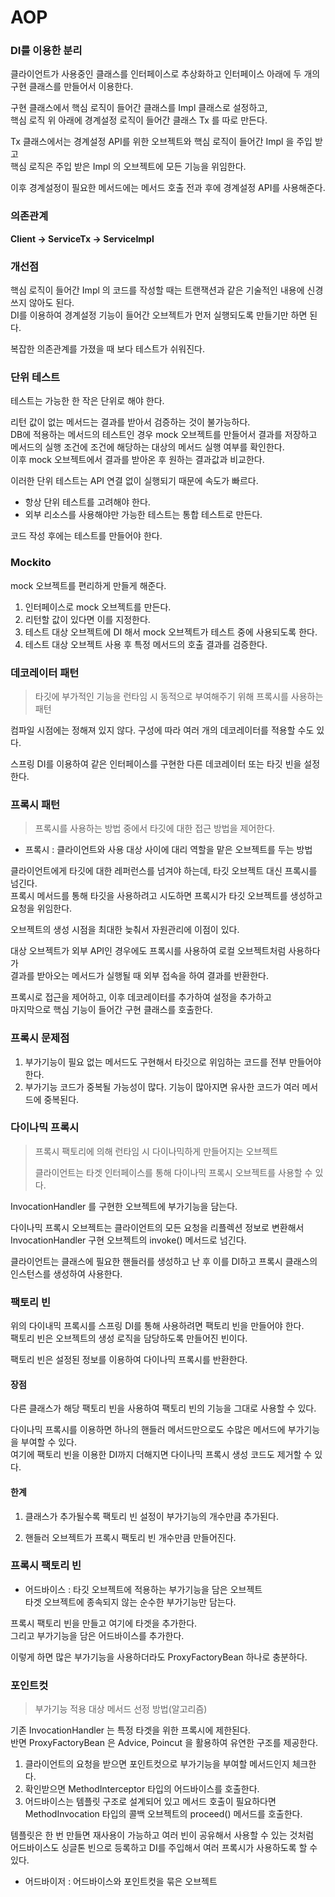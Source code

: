 # AOP

### DI를 이용한 분리
클라이언트가 사용중인 클래스를 인터페이스로 추상화하고 
인터페이스 아래에 두 개의 구현 클래스를 만들어서 이용한다.

구현 클래스에서 핵심 로직이 들어간 클래스를 Impl 클래스로 설정하고,    
핵심 로직 위 아래에 경계설정 로직이 들어간 클래스 Tx 를 따로 만든다.

Tx 클래스에서는 경계설정 API를 위한 오브젝트와 핵심 로직이 들어간 Impl 을 주입 받고   
핵심 로직은 주입 받은 Impl 의 오브젝트에 모든 기능을 위임한다.   

이후 경계설정이 필요한 메서드에는 메서드 호출 전과 후에 경계설정 API를 사용해준다. 

### 의존관계
__Client -> ServiceTx -> ServiceImpl__

### 개선점
핵심 로직이 들어간 Impl 의 코드를 작성할 때는 트랜잭션과 같은 기술적인 내용에 신경쓰지 않아도 된다.   
DI를 이용하여 경계설정 기능이 들어간 오브젝트가 먼저 실행되도록 만들기만 하면 된다.

복잡한 의존관계를 가졌을 때 보다 테스트가 쉬워진다.


### 단위 테스트
테스트는 가능한 한 작은 단위로 해야 한다. 

리턴 값이 없는 메서드는 결과를 받아서 검증하는 것이 불가능하다.    
DB에 적용하는 메서드의 테스트인 경우 mock 오브젝트를 만들어서 결과를 저장하고   
메서드의 실행 조건에 조건에 해당하는 대상의 메서드 실행 여부를 확인한다.    
이후 mock 오브젝트에서 결과를 받아온 후 원하는 결과값과 비교한다.

이러한 단위 테스트는 API 연결 없이 실행되기 때문에 속도가 빠르다.

- 항상 단위 테스트를 고려해야 한다.
- 외부 리소스를 사용해야만 가능한 테스트는 통합 테스트로 만든다.

코드 작성 후에는 테스트를 만들어야 한다.

### Mockito
mock 오브젝트를 편리하게 만들게 해준다.

1. 인터페이스로 mock 오브젝트를 만든다.
2. 리턴할 값이 있다면 이를 지정한다.
3. 테스트 대상 오브젝트에 DI 해서 mock 오브젝트가 테스트 중에 사용되도록 한다.
4. 테스트 대상 오브젝트 사용 후 특정 메서드의 호출 결과를 검증한다.

### 데코레이터 패턴
> 타깃에 부가적인 기능을 런타임 시 동적으로 부여해주기 위해 프록시를 사용하는 패턴

컴파일 시점에는 정해져 있지 않다. 구성에 따라 여러 개의 데코레이터를 적용할 수도 있다.

스프링 DI를 이용하여 같은 인터페이스를 구현한 다른 데코레이터 또는 타깃 빈을 설정한다.

### 프록시 패턴
> 프록시를 사용하는 방법 중에서 타깃에 대한 접근 방법을 제어한다.
 - 프록시 : 클라이언트와 사용 대상 사이에 대리 역할을 맡은 오브젝트를 두는 방법

클라이언트에게 타깃에 대한 레퍼런스를 넘겨야 하는데, 타깃 오브젝트 대신 프록시를 넘긴다.   
프록시 메서드를 통해 타깃을 사용하려고 시도하면 프록시가 타깃 오브젝트를 생성하고 요청을 위임한다.   

오브젝트의 생성 시점을 최대한 늦춰서 자원관리에 이점이 있다.


대상 오브젝트가 외부 API인 경우에도 프록시를 사용하여 로컬 오브젝트처럼 사용하다가   
결과를 받아오는 메서드가 실행될 때 외부 접속을 하여 결과를 반환한다.


프록시로 접근을 제어하고, 이후 데코레이터를 추가하여 설정을 추가하고   
마지막으로 핵심 기능이 들어간 구현 클래스를 호출한다.

### 프록시 문제점
1. 부가기능이 필요 없는 메서드도 구현해서 타깃으로 위임하는 코드를 전부 만들어야 한다.
2. 부가기능 코드가 중복될 가능성이 많다. 기능이 많아지면 유사한 코드가 여러 메서드에 중복된다.


### 다이나믹 프록시
> 프록시 팩토리에 의해 런타임 시 다이나믹하게 만들어지는 오브젝트   
> 
> 클라이언트는 타겟 인터페이스를 통해 다이나믹 프록시 오브젝트를 사용할 수 있다.

InvocationHandler 를 구현한 오브젝트에 부가기능을 담는다.   

다이나믹 프록시 오브젝트는 클라이언트의 모든 요청을 리플렉션 정보로 변환해서    
InvocationHandler 구현 오브젝트의 invoke() 메서드로 넘긴다.

클라이언트는 클래스에 필요한 핸들러를 생성하고 난 후 이를 DI하고 프록시 클래스의 인스턴스를 생성하여 사용한다.

### 팩토리 빈
위의 다이내믹 프록시를 스프링 DI를 통해 사용하려면 팩토리 빈을 만들어야 한다.   
팩토리 빈은 오브젝트의 생성 로직을 담당하도록 만들어진 빈이다.

팩토리 빈은 설정된 정보를 이용하여 다이나믹 프록시를 반환한다. 

#### 장점
다른 클래스가 해당 팩토리 빈을 사용하여 팩토리 빈의 기능을 그대로 사용할 수 있다.

다이나믹 프록시를 이용하면 하나의 핸들러 메서드만으로도 수많은 메서드에 부가기능을 부여할 수 있다.   
여기에 팩토리 빈을 이용한 DI까지 더해지면 다이나믹 프록시 생성 코드도 제거할 수 있다.

#### 한계
1. 클래스가 추가될수록 팩토리 빈 설정이 부가기능의 개수만큼 추가된다. 

2. 핸들러 오브젝트가 프록시 팩토리 빈 개수만큼 만들어진다.


### 프록시 팩토리 빈
- 어드바이스 : 타깃 오브젝트에 적용하는 부가기능을 담은 오브젝트    
  타겟 오브젝트에 종속되지 않는 순수한 부가기능만 담는다.

프록시 팩토리 빈을 만들고 여기에 타겟을 추가한다.    
그리고 부가기능을 담은 어드바이스를 추가한다.

이렇게 하면 많은 부가기능을 사용하더라도 ProxyFactoryBean 하나로 충분하다.

### 포인트컷
> 부가기능 적용 대상 메서드 선정 방법(알고리즘)

기존 InvocationHandler 는 특정 타겟을 위한 프록시에 제한된다.    
반면 ProxyFactoryBean 은 Advice, Poincut 을 활용하여 유연한 구조를 제공한다.

1. 클라이언트의 요청을 받으면 포인트컷으로 부가기능을 부여할 메서드인지 체크한다.
2. 확인받으면 MethodInterceptor 타입의 어드바이스를 호출한다.
3. 어드바이스는 템플릿 구조로 설계되어 있고 메서드 호출이 필요하다면    
   MethodInvocation 타입의 콜백 오브젝트의 proceed() 메서드를 호출한다.
   
템플릿은 한 번 만들면 재사용이 가능하고 여러 빈이 공유해서 사용할 수 있는 것처럼   
어드바이스도 싱글톤 빈으로 등록하고 DI를 주입해서 여러 프록시가 사용하도록 할 수 있다.

- 어드바이저 : 어드바이스와 포인트컷을 묶은 오브젝트
